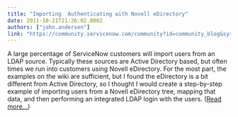 ```yaml
---
title: "Importing  Authenticating with Novell eDirectory"
date: 2011-10-21T21:26:02.000Z
authors: ["john.andersen"]
link: "https://community.servicenow.com/community?id=community_blog&sys_id=c4ecaa65dbd0dbc01dcaf3231f961974"
---
```

<p>A large percentage of ServiceNow customers will import users from an LDAP source. Typically these sources are Active Directory based, but often times we run into customers using Novell eDirectory. For the most part, the examples on the wiki are sufficient, but I found the eDirectory is a bit different from Active Directory, so I thought I would create a step-by-step example of importing users from a Novell eDirectory tree, mapping that data, and then performing an integrated LDAP login with the users. (<a href='http://www.john-james-andersen.com/blog/service-now/edirectory-user-imports-with-servicenow.html'>Read more...</a>)</p>